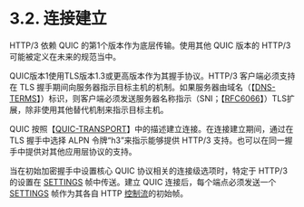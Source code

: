 3.2. 连接建立
============================
HTTP/3 依赖 QUIC 的第1个版本作为底层传输。使用其他 QUIC 版本的 HTTP/3 可能被定义在未来的规范当中。

QUIC版本1使用TLS版本1.3或更高版本作为其握手协议。HTTP/3 客户端必须支持在 TLS 握手期间向服务器指示目标主机的机制。如果服务器由域名（【[DNS-TERMS](https://www.rfc-editor.org/rfc/rfc9114.html#DNS-TERMS)】）标识，则客户端必须发送服务器名称指示（SNI；【[RFC6066](https://www.rfc-editor.org/rfc/rfc9114.html#RFC6066)】）TLS扩展，除非使用其他替代机制来指示目标主机。

QUIC 按照【[QUIC-TRANSPORT](https://www.rfc-editor.org/rfc/rfc9114.html#QUIC-TRANSPORT)】中的描述建立连接。在连接建立期间，通过在 TLS 握手中选择 ALPN 令牌“h3”来指示能够提供 HTTP/3 支持。也可以在同一握手中提供对其他应用层协议的支持。

当在初始加密握手中设置核心 QUIC 协议相关的连接级选项时，特定于 HTTP/3 的设置在 [SETTINGS](https://www.rfc-editor.org/rfc/rfc9114.html#frame-settings) 帧中传送。建立 QUIC 连接后，每个端点必须发送一个 [SETTINGS](https://www.rfc-editor.org/rfc/rfc9114.html#frame-settings) 帧作为其各自 HTTP [控制流](https://www.rfc-editor.org/rfc/rfc9114.html#control-streams)的初始帧。